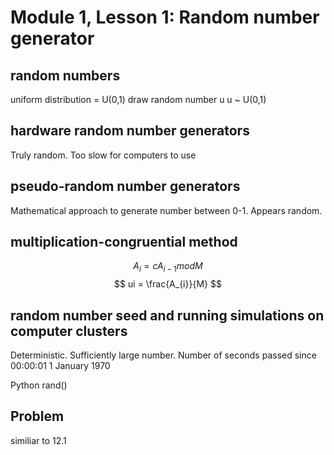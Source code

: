# Module 1, Lesson 1: Random number generator

## random numbers

uniform distribution = U(0,1)
draw random number u
u ~ U(0,1)

## hardware random number generators
Truly random. Too slow for computers to use
## pseudo-random number generators
Mathematical approach to generate number between 0-1. Appears random.
## multiplication-congruential method

$$ A_{i} = cA_{i-1} mod M $$
$$ ui = \frac{A_{i}}{M} $$


## random number seed and running simulations on computer clusters

Deterministic.
Sufficiently large number.
Number of seconds passed since 00:00:01 1 January 1970

Python rand()

## Problem

similiar to 12.1
